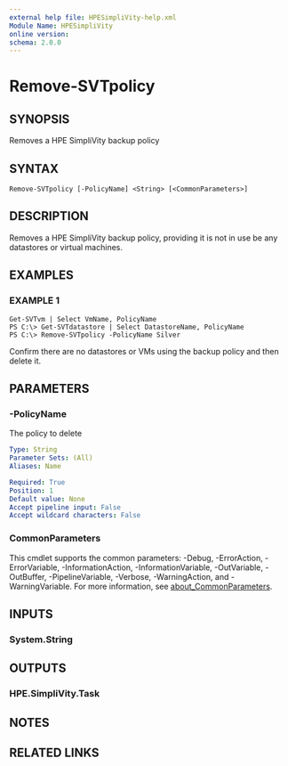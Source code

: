 ```yaml
---
external help file: HPESimpliVity-help.xml
Module Name: HPESimpliVity
online version:
schema: 2.0.0
---
```


# Remove-SVTpolicy

## SYNOPSIS
Removes a HPE SimpliVity backup policy

## SYNTAX

```
Remove-SVTpolicy [-PolicyName] <String> [<CommonParameters>]
```

## DESCRIPTION
Removes a HPE SimpliVity backup policy, providing it is not in use be any datastores or virtual machines.

## EXAMPLES

### EXAMPLE 1
```
Get-SVTvm | Select VmName, PolicyName
PS C:\> Get-SVTdatastore | Select DatastoreName, PolicyName
PS C:\> Remove-SVTpolicy -PolicyName Silver
```

Confirm there are no datastores or VMs using the backup policy and then delete it.

## PARAMETERS

### -PolicyName
The policy to delete

```yaml
Type: String
Parameter Sets: (All)
Aliases: Name

Required: True
Position: 1
Default value: None
Accept pipeline input: False
Accept wildcard characters: False
```

### CommonParameters
This cmdlet supports the common parameters: -Debug, -ErrorAction, -ErrorVariable, -InformationAction, -InformationVariable, -OutVariable, -OutBuffer, -PipelineVariable, -Verbose, -WarningAction, and -WarningVariable. For more information, see [about_CommonParameters](http://go.microsoft.com/fwlink/?LinkID=113216).

## INPUTS

### System.String
## OUTPUTS

### HPE.SimpliVity.Task
## NOTES

## RELATED LINKS
